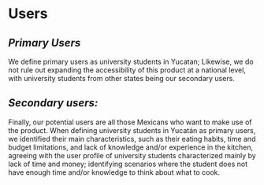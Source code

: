 # Users

## _Primary Users_

We define primary users as university students in Yucatan; Likewise, we do not rule out expanding the accessibility of this product at a national level, with university students from other states being our secondary users.
## _Secondary users:_

Finally, our potential users are all those Mexicans who want to make use of the product. 
When defining university students in Yucatán as primary users, we identified their main characteristics, such as their eating habits, time and budget limitations, and lack of knowledge and/or experience in the kitchen, agreeing with the user profile of university students characterized mainly by lack of time and money; identifying scenarios where the student does not have enough time and/or knowledge to think about what to cook.
